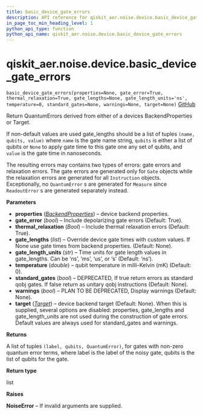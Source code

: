 ```yaml
---
title: basic_device_gate_errors
description: API reference for qiskit_aer.noise.device.basic_device_gate_errors
in_page_toc_min_heading_level: 1
python_api_type: function
python_api_name: qiskit_aer.noise.device.basic_device_gate_errors
---
```


# qiskit\_aer.noise.device.basic\_device\_gate\_errors

<span id="qiskit_aer.noise.device.basic_device_gate_errors" />

`basic_device_gate_errors(properties=None, gate_error=True, thermal_relaxation=True, gate_lengths=None, gate_length_units='ns', temperature=0, standard_gates=None, warnings=None, target=None)` [GitHub](https://github.com/qiskit/qiskit-aer/tree/stable/0.11/qiskit_aer/noise/device/models.py "view source code")

Return QuantumErrors derived from either of a devices BackendProperties or Target.

If non-default values are used gate\_lengths should be a list of tuples `(name, qubits, value)` where `name` is the gate name string, `qubits` is either a list of qubits or `None` to apply gate time to this gate one any set of qubits, and `value` is the gate time in nanoseconds.

The resulting errors may contains two types of errors: gate errors and relaxation errors. The gate errors are generated only for `Gate` objects while the relaxation errors are generated for all `Instruction` objects. Exceptionally, no `QuantumError` s are generated for `Measure` since `ReadoutError` s are generated separately instead.

**Parameters**

*   **properties** ([*BackendProperties*](qiskit.providers.models.BackendProperties "qiskit.providers.models.BackendProperties")) – device backend properties.
*   **gate\_error** (*bool*) – Include depolarizing gate errors (Default: True).
*   **thermal\_relaxation** (*Bool*) – Include thermal relaxation errors (Default: True).
*   **gate\_lengths** (*list*) – Override device gate times with custom values. If None use gate times from backend properties. (Default: None).
*   **gate\_length\_units** (*str*) – Time units for gate length values in gate\_lengths. Can be ‘ns’, ‘ms’, ‘us’, or ‘s’ (Default: ‘ns’).
*   **temperature** (*double*) – qubit temperature in milli-Kelvin (mK) (Default: 0).
*   **standard\_gates** (*bool*) – DEPRECATED, If true return errors as standard qobj gates. If false return as unitary qobj instructions (Default: None).
*   **warnings** (*bool*) – PLAN TO BE DEPRECATED, Display warnings (Default: None).
*   **target** ([*Target*](qiskit.transpiler.Target "qiskit.transpiler.Target")) – device backend target (Default: None). When this is supplied, several options are disabled: properties, gate\_lengths and gate\_length\_units are not used during the construction of gate errors. Default values are always used for standard\_gates and warnings.

**Returns**

A list of tuples `(label, qubits, QuantumError)`, for gates with non-zero quantum error terms, where label is the label of the noisy gate, qubits is the list of qubits for the gate.

**Return type**

list

**Raises**

**NoiseError** – If invalid arguments are supplied.

